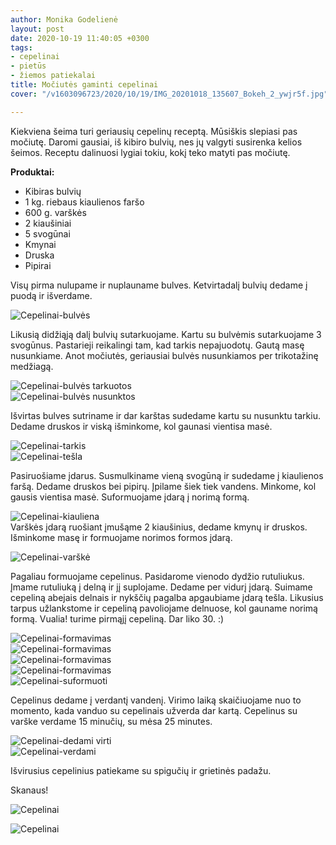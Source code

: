 ```yaml
---
author: Monika Godelienė
layout: post
date: 2020-10-19 11:40:05 +0300
tags:
- cepelinai
- pietūs
- žiemos patiekalai
title: Močiutės gaminti cepelinai
cover: "/v1603096723/2020/10/19/IMG_20201018_135607_Bokeh_2_ywjr5f.jpg"

---
```

Kiekviena šeima turi geriausių cepelinų receptą. Mūsiškis slepiasi pas močiutę. Daromi gausiai, iš kibiro bulvių, nes jų valgyti susirenka kelios šeimos. Receptu dalinuosi lygiai tokiu, kokį teko matyti pas močiutę.

**Produktai:**

* <span itemprop="recipeIngredient">Kibiras bulvių</span>
* <span itemprop="recipeIngredient">1 kg. riebaus kiaulienos faršo</span>
* <span itemprop="recipeIngredient">600 g. varškės</span>
* <span itemprop="recipeIngredient">2 kiaušiniai</span>
* <span itemprop="recipeIngredient">5 svogūnai</span>
* <span itemprop="recipeIngredient">Kmynai</span>
* <span itemprop="recipeIngredient">Druska</span>
* <span itemprop="recipeIngredient">Pipirai</span>

Visų pirma nulupame ir nuplauname bulves. Ketvirtadalį bulvių dedame į puodą ir išverdame.  
  
![Cepelinai-bulvės](https://res.cloudinary.com/monikagod/image/upload/v1603096738/2020/10/19/IMG_20201018_112816_Bokeh_2_k0oiou.jpg)  

Likusią didžiąją dalį bulvių sutarkuojame. Kartu su bulvėmis sutarkuojame 3 svogūnus. Pastarieji reikalingi tam, kad tarkis nepajuodotų. Gautą masę nusunkiame. Anot močiutės, geriausiai bulvės nusunkiamos per trikotažinę medžiagą.  
  
![Cepelinai-bulvės tarkuotos](https://res.cloudinary.com/monikagod/image/upload/v1603096722/2020/10/19/IMG_20201018_115406_Bokeh_2_bjnbsy.jpg)  
![Cepelinai-bulvės nusunktos](https://res.cloudinary.com/monikagod/image/upload/v1603096722/2020/10/19/IMG_20201018_120707_Bokeh_2_brkmfz.jpg)
  
Išvirtas bulves sutriname ir dar karštas sudedame kartu su nusunktu tarkiu. Dedame druskos ir viską išminkome, kol gaunasi vientisa masė.  
  
![Cepelinai-tarkis](https://res.cloudinary.com/monikagod/image/upload/v1603096722/2020/10/19/IMG_20201018_123038_Bokeh_2_m0vnbt.jpg)  
![Cepelinai-tešla](https://res.cloudinary.com/monikagod/image/upload/v1603096722/2020/10/19/IMG_20201018_123201_gubasc.jpg)
  
Pasiruošiame įdarus. Susmulkiname vieną svogūną ir sudedame į kiaulienos faršą. Dedame druskos bei pipirų. Įpilame šiek tiek vandens. Minkome, kol gausis vientisa masė. Suformuojame įdarą į norimą formą.  
  
![Cepelinai-kiauliena](https://res.cloudinary.com/monikagod/image/upload/v1603096738/2020/10/19/IMG_20201018_111038_Bokeh_2_uly5pb.jpg)  
Varškės įdarą ruošiant įmušąme 2 kiaušinius, dedame kmynų ir druskos. Išminkome masę ir formuojame norimos formos įdarą.  
  
![Cepelinai-varškė](https://res.cloudinary.com/monikagod/image/upload/v1603096737/2020/10/19/IMG_20201018_111021_Bokeh_2_r1s54v.jpg)  

Pagaliau formuojame cepelinus. Pasidarome vienodo dydžio rutuliukus. Įmame rutuliuką į delną ir jį suplojame. Dedame per vidurį įdarą. Suimame cepeliną abejais delnais ir nykščių pagalba apgaubiame įdarą tešla. Likusius tarpus užlankstome ir cepeliną pavoliojame delnuose, kol gauname norimą formą. Vualia! turime pirmąjį cepeliną. Dar liko 30. :)  
  
![Cepelinai-formavimas](https://res.cloudinary.com/monikagod/image/upload/v1603096722/2020/10/19/IMG_20201018_123918_Bokeh_2_bh4hvo.jpg)  
![Cepelinai-formavimas](https://res.cloudinary.com/monikagod/image/upload/v1603096722/2020/10/19/IMG_20201018_123924_Bokeh_2_ag4t6a.jpg)  
![Cepelinai-formavimas](https://res.cloudinary.com/monikagod/image/upload/v1603096722/2020/10/19/IMG_20201018_123931_Bokeh_2_ofy0us.jpg)  
![Cepelinai-formavimas](https://res.cloudinary.com/monikagod/image/upload/v1603096722/2020/10/19/IMG_20201018_123936_Bokeh_2_kz39am.jpg)  
![Cepelinai-suformuoti](https://res.cloudinary.com/monikagod/image/upload/v1603096722/2020/10/19/IMG_20201018_124815_Bokeh_2_vlww6y.jpg)  

Cepelinus dedame į verdantį vandenį. Virimo laiką skaičiuojame nuo to momento, kada vanduo su cepelinais užverda dar kartą. Cepelinus su varške verdame 15 minučių, su mėsa 25 minutes.  
  
![Cepelinai-dedami virti](https://res.cloudinary.com/monikagod/image/upload/v1603096723/2020/10/19/IMG_20201018_132445_Bokeh_2_irduuc.jpg)  
![Cepelinai-verdami](https://res.cloudinary.com/monikagod/image/upload/v1603096723/2020/10/19/IMG_20201018_134720_Bokeh_2_zh6elw.jpg)  

Išvirusius cepelinius patiekame su spigučių ir grietinės padažu.  
  
Skanaus!  
  
![Cepelinai](https://res.cloudinary.com/monikagod/image/upload/v1603096723/2020/10/19/IMG_20201018_140928_Bokeh_2_dnchzc.jpg) 
 
![Cepelinai](https://res.cloudinary.com/monikagod/image/upload/v1603096723/2020/10/19/IMG_20201018_135607_Bokeh_2_ywjr5f.jpg)